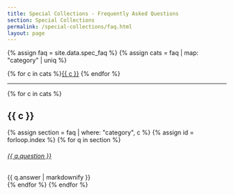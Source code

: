 ```yaml
---
title: Special Collections - Frequently Asked Questions
section: Special Collections
permalink: /special-collections/faq.html
layout: page
---
```

{% assign faq = site.data.spec_faq %}
{% assign cats = faq | map: "category" | uniq %}

<div class="text-center py-3">
{% for c in cats %}<a href="#faq-{{ c | slugify }}" class="btn btn-secondary btn-sm my-2" >{{ c }}</a>
{% endfor %}
</div>

<hr>

{% for c in cats %}
<h2 id="faq-{{ c | slugify }}">{{ c }}</h2>

{% assign section = faq | where: "category", c %}
{% assign id = forloop.index %}
{% for q in section %}
<div class="card my-3">
    <div class="card-header">
        <h6 class="card-title mb-0">
            <a data-bs-toggle="collapse" href="#collapse{{ id }}{{ forloop.index }}">{{ q.question }} <span class="fas fa-chevron-down smalltxt"></span></a>
        </h6>
    </div>
    <div id="collapse{{ id }}{{ forloop.index }}" class="collapse">
        <div class="card-body">{{ q.answer | markdownify }}</div>
    </div>
</div> 
{% endfor %}
{% endfor %}

